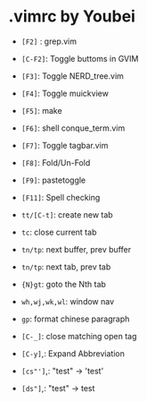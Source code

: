 .vimrc by Youbei
================

* `[F2]` : grep.vim
* `[C-F2]`: Toggle buttoms in GVIM
* `[F3]`: Toggle NERD_tree.vim
* `[F4]`: Toggle muickview
* `[F5]`: make
* `[F6]`: shell conque_term.vim
* `[F7]`: Toggle tagbar.vim
* `[F8]`: Fold/Un-Fold
* `[F9]`: pastetoggle
* `[F11]`: Spell checking
* `tt/[C-t]`: create new tab
* `tc`: close current tab
* `tn/tp`: next buffer, prev buffer
* `tn/tp`: next tab, prev tab
* `{N}gt`: goto the Nth tab
* `wh,wj,wk,wl`: window nav
* `gp`: format chinese paragraph
* `[C-_]`: close matching open tag
* `[C-y]`,: Expand Abbreviation

* `[cs"']`,: "test" -> 'test'
* `[ds"]`,: "test" -> test

